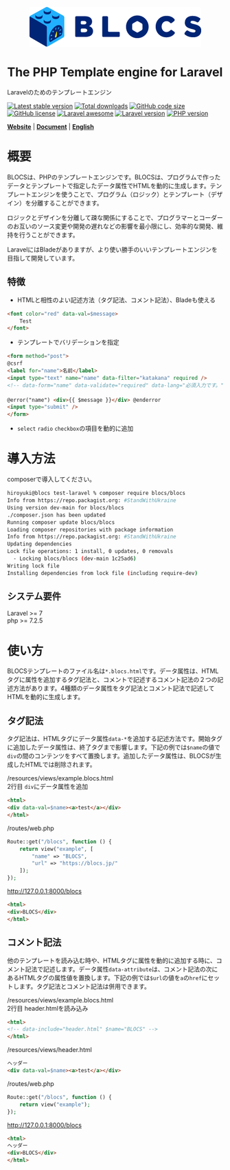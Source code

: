 <div align="center"><img src="https://raw.githubusercontent.com/blocs/blocs/main/logo.png" /></div>

# The PHP Template engine for Laravel
Laravelのためのテンプレートエンジン

[![Latest stable version](https://img.shields.io/packagist/v/blocs/blocs)](https://packagist.org/packages/blocs/blocs)
[![Total downloads](https://img.shields.io/packagist/dt/blocs/blocs)](https://packagist.org/packages/blocs/blocs)
[![GitHub code size](https://img.shields.io/github/languages/code-size/blocs/blocs)](https://github.com/blocs/blocs)
[![GitHub license](https://img.shields.io/github/license/blocs/blocs)](https://github.com/blocs/blocs)
[![Laravel awesome](https://img.shields.io/badge/Awesome-Laravel-green)](https://github.com/blocs/blocs)
[![Laravel version](https://img.shields.io/badge/laravel-%3E%3D7-green)](https://github.com/blocs/blocs)
[![PHP version](https://img.shields.io/badge/php-%3E%3D7.2.5-blue)](https://github.com/blocs/blocs)

[**Website**](https://blocs.jp/)
| [**Document**](https://blocs.jp/reference/)
| [**English**](https://blocs.jp/en/readme.html)

# 概要
BLOCSは、PHPのテンプレートエンジンです。BLOCSは、プログラムで作ったデータとテンプレートで指定したデータ属性でHTMLを動的に生成します。テンプレートエンジンを使うことで、プログラム（ロジック）とテンプレート（デザイン）を分離することができます。

ロジックとデザインを分離して疎な関係にすることで、プログラマーとコーダーのお互いのソース変更や開発の遅れなどの影響を最小限にし、効率的な開発、維持を行うことができます。

LaravelにはBladeがありますが、より使い勝手のいいテンプレートエンジンを目指して開発しています。

## 特徴
- HTMLと相性のよい記述方法（タグ記法、コメント記法）、Bladeも使える
```html
<font color="red" data-val=$message>
    Test
</font>
```

- テンプレートでバリデーションを指定
```html
<form method="post">
@csrf
<label for="name">名前</label>
<input type="text" name="name" data-filter="katakana" required />
<!-- data-form="name" data-validate="required" data-lang="必須入力です。" -->

@error("name") <div>{{ $message }}</div> @enderror
<input type="submit" />
</form>
```

- `select` `radio` `checkbox`の項目を動的に追加

# 導入方法
composerで導入してください。

```sh
hiroyuki@blocs test-laravel % composer require blocs/blocs    
Info from https://repo.packagist.org: #StandWithUkraine
Using version dev-main for blocs/blocs
./composer.json has been updated
Running composer update blocs/blocs
Loading composer repositories with package information
Info from https://repo.packagist.org: #StandWithUkraine
Updating dependencies
Lock file operations: 1 install, 0 updates, 0 removals
  - Locking blocs/blocs (dev-main 1c25ad6)
Writing lock file
Installing dependencies from lock file (including require-dev)
```

## システム要件
Laravel >= 7  
php >= 7.2.5

# 使い方
BLOCSテンプレートのファイル名は`*.blocs.html`です。データ属性は、HTMLタグに属性を追加するタグ記法と、コメントで記述するコメント記法の２つの記述方法があります。4種類のデータ属性をタグ記法とコメント記法で記述してHTMLを動的に生成します。

## タグ記法
タグ記法は、HTMLタグにデータ属性`data-*`を追加する記述方法です。開始タグに追加したデータ属性は、終了タグまで影響します。下記の例では`$name`の値で`div`の間のコンテンツをすべて置換します。追加したデータ属性は、BLOCSが生成したHTMLでは削除されます。

/resources/views/example.blocs.html  
2行目 `div`にデータ属性を追加
```html
<html>
<div data-val=$name><a>test</a></div>
</html>
```

/routes/web.php
```php
Route::get("/blocs", function () {
    return view("example", [
        "name" => "BLOCS",
        "url" => "https://blocs.jp/"
    ]);
});
```

http://127.0.0.1:8000/blocs
```html
<html>
<div>BLOCS</div>
</html>
```

## コメント記法
他のテンプレートを読み込む時や、HTMLタグに属性を動的に追加する時に、コメント記法で記述します。データ属性`data-attribute`は、コメント記法の次にあるHTMLタグの属性値を置換します。下記の例では`$url`の値を`a`の`href`にセットします。タグ記法とコメント記法は併用できます。

/resources/views/example.blocs.html  
2行目 header.htmlを読み込み  
```html
<html>
<!-- data-include="header.html" $name="BLOCS" -->
</html>
```

/resources/views/header.html  
```html
ヘッダー
<div data-val=$name><a>test</a></div>
```

/routes/web.php
```php
Route::get("/blocs", function () {
    return view("example");
});
```

http://127.0.0.1:8000/blocs
```html
<html>
ヘッダー
<div>BLOCS</div>
</html>
```
